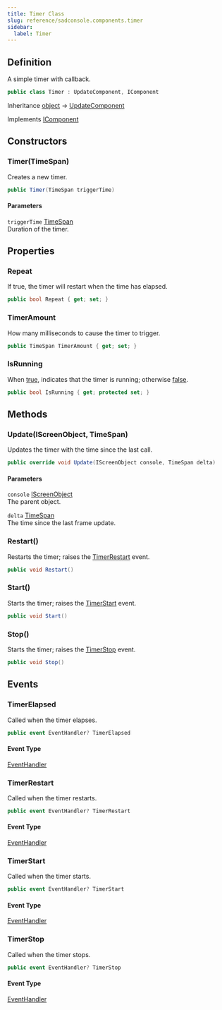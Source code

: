 ```yaml
---
title: Timer Class
slug: reference/sadconsole.components.timer
sidebar:
  label: Timer
---
```

## Definition

A simple timer with callback.

```csharp title="C#"
public class Timer : UpdateComponent, IComponent
```

Inheritance [object](https://learn.microsoft.com/dotnet/api/system.object/) → [UpdateComponent](../sadconsole.components.updatecomponent/)

Implements [IComponent](../sadconsole.components.icomponent/)

## Constructors

### Timer(TimeSpan)

Creates a new timer.

```csharp title="C#"
public Timer(TimeSpan triggerTime)
```

#### Parameters

`triggerTime` [TimeSpan](https://learn.microsoft.com/dotnet/api/system.timespan/)  
Duration of the timer.


## Properties

### Repeat

If true, the timer will restart when the time has elapsed.

```csharp title="C#"
public bool Repeat { get; set; }
```

### TimerAmount

How many milliseconds to cause the timer to trigger.

```csharp title="C#"
public TimeSpan TimerAmount { get; set; }
```

### IsRunning

When <a href="https://learn.microsoft.com/dotnet/csharp/language-reference/builtin-types/bool">true</a>, indicates that the timer is running; otherwise <a href="https://learn.microsoft.com/dotnet/csharp/language-reference/builtin-types/bool">false</a>.

```csharp title="C#"
public bool IsRunning { get; protected set; }
```

## Methods

### Update(IScreenObject, TimeSpan)

Updates the timer with the time since the last call.

```csharp title="C#"
public override void Update(IScreenObject console, TimeSpan delta)
```

#### Parameters

`console` [IScreenObject](../sadconsole.iscreenobject/)  
The parent object.

`delta` [TimeSpan](https://learn.microsoft.com/dotnet/api/system.timespan/)  
The time since the last frame update.


### Restart()

Restarts the timer; raises the [TimerRestart](../sadconsole.components.timer/#timerrestart/) event.

```csharp title="C#"
public void Restart()
```


### Start()

Starts the timer; raises the [TimerStart](../sadconsole.components.timer/#timerstart/) event.

```csharp title="C#"
public void Start()
```


### Stop()

Starts the timer; raises the [TimerStop](../sadconsole.components.timer/#timerstop/) event.

```csharp title="C#"
public void Stop()
```


## Events

### TimerElapsed

Called when the timer elapses.

```csharp title="C#"
public event EventHandler? TimerElapsed
```

#### Event Type

[EventHandler](https://learn.microsoft.com/dotnet/api/system.eventhandler/)
### TimerRestart

Called when the timer restarts.

```csharp title="C#"
public event EventHandler? TimerRestart
```

#### Event Type

[EventHandler](https://learn.microsoft.com/dotnet/api/system.eventhandler/)
### TimerStart

Called when the timer starts.

```csharp title="C#"
public event EventHandler? TimerStart
```

#### Event Type

[EventHandler](https://learn.microsoft.com/dotnet/api/system.eventhandler/)
### TimerStop

Called when the timer stops.

```csharp title="C#"
public event EventHandler? TimerStop
```

#### Event Type

[EventHandler](https://learn.microsoft.com/dotnet/api/system.eventhandler/)